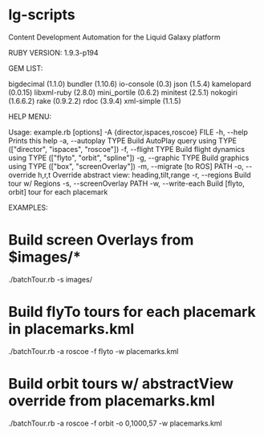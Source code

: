 # lg-scripts
Content Development Automation for the Liquid Galaxy platform

RUBY VERSION:
1.9.3-p194
 
GEM LIST:

bigdecimal (1.1.0)
bundler (1.10.6)
io-console (0.3)
json (1.5.4)
kamelopard (0.0.15)
libxml-ruby (2.8.0)
mini_portile (0.6.2)
minitest (2.5.1)
nokogiri (1.6.6.2)
rake (0.9.2.2)
rdoc (3.9.4)
xml-simple (1.1.5)

HELP MENU:

Usage: example.rb [options] -A {director,ispaces,roscoe} FILE
    -h, --help                       Prints this help
    -a, --autoplay TYPE              Build AutoPlay query using TYPE
                                      (["director", "ispaces", "roscoe"])
    -f, --flight TYPE                Build flight dynamics using TYPE
                                      (["flyto", "orbit", "spline"])
    -g, --graphic TYPE               Build graphics using TYPE
                                      (["box", "screenOverlay"])
    -m, --migrate [to ROS] PATH
    -o, --override h,r,t             Override abstract view: heading,tilt,range
    -r, --regions                    Build tour w/ Regions
    -s, --screenOverlay PATH
    -w, --write-each                 Build [flyto, orbit] tour for each placemark


EXAMPLES:

# Build screen Overlays from $images/*
./batchTour.rb -s images/

# Build flyTo tours for each placemark in placemarks.kml
./batchTour.rb -a roscoe -f flyto -w placemarks.kml

# Build orbit tours w/ abstractView override from placemarks.kml
./batchTour.rb -a roscoe -f orbit -o 0,1000,57 -w placemarks.kml

